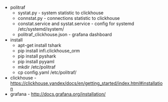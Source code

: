 * politraf
  * systat.py - system statistic to clickhouse
  * connstat.py - connections statistic to clickhouse
  * constat.service and systat.service - config for systemd /etc/systemd/system/
  * politraf_clickhouse.json - grafana dashboard
* install
  * apt-get install tshark
  * pip install infi.clickhouse_orm
  * pip install pyshark
  * pip install pyyaml
  * mkdir /etc/politraf
  * cp config.yaml /etc/politraf/
* clickhouse - https://clickhouse.yandex/docs/en/getting_started/index.html#installation
* grafana - http://docs.grafana.org/installation/